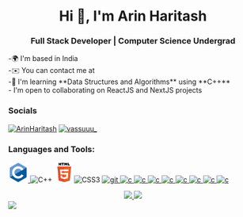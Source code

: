 <h1 align="center">Hi 👋, I'm Arin Haritash</h1>
       

<h3 align="center">Full Stack Developer | Computer Science Undergrad</h3>
-🌍 I'm based in India <br/>
-✉️ You can contact me at <a href = "sharmavasu8765@gmail.com"> </a><br/>
-🌱 I'm learning **Data Structures and Algorithms** using **C++**<br/>
- I'm open to collaborating on ReactJS and NextJS projects <br/>

<h3 align="left">Socials</h3>
<p align="left">
<a href="https://twitter.com/ArinHaritash" target="blank"><img align="center" src="https://raw.githubusercontent.com/rahuldkjain/github-profile-readme-generator/master/src/images/icons/Social/twitter.svg" alt="ArinHaritash" height="30" width="40" /></a>
<a href="https://instagram.com/ariinnn.__" target="blank"><img align="center" src="https://raw.githubusercontent.com/rahuldkjain/github-profile-readme-generator/master/src/images/icons/Social/instagram.svg" alt="vassuuu_" height="30" width="40" /></a>
</p>

<h3 align="left">Languages and Tools:</h3>
<p align="left"> <a href="https://www.cprogramming.com/" target="_blank" rel="noreferrer"> <img src="https://raw.githubusercontent.com/devicons/devicon/master/icons/c/c-original.svg" alt="c" width="40" height="40"/> </a><img src="https://raw.githubusercontent.com/danielcranney/readme-generator/main/public/icons/skills/cplusplus-colored.svg" width="36" height="36" alt="C++" style="max-width: 100;"> <img src="https://raw.githubusercontent.com/devicons/devicon/master/icons/html5/html5-original-wordmark.svg" alt="html5" width="40" height="40"/><img src="https://raw.githubusercontent.com/danielcranney/readme-generator/main/public/icons/skills/css3-colored.svg" width="36" height="36" alt="CSS3" style="max-width: 100;"> </a> </a> <a href="https://git-scm.com/" target="_blank" rel="noreferrer"> <img src="https://www.vectorlogo.zone/logos/git-scm/git-scm-icon.svg" alt="git" width="40" height="40"/> </a> <a href="https://www.w3.org/html/" target="_blank" rel="noreferrer"> 
       <a href="https://developer.mozilla.org/en-US/docs/Web/JavaScript" target="_blank" rel="noreferrer"> <img src="https://raw.githubusercontent.com/danielcranney/readme-generator/main/public/icons/skills/javascript-colored.svg" alt="c" width="40" height="40"/>
 <a href="https://react.dev/" target="_blank" rel="noreferrer"> <img src="https://raw.githubusercontent.com/danielcranney/readme-generator/main/public/icons/skills/react-colored.svg" alt="c" width="40" height="40"/><a href="https://nextjs.org/docs" target="_blank" rel="noreferrer"> <img src="https://raw.githubusercontent.com/danielcranney/readme-generator/main/public/icons/skills/nextjs-colored.svg" alt="c" width="40" height="40"/><a href="https://tailwindcss.com/" target="_blank" rel="noreferrer"> <img src="https://raw.githubusercontent.com/danielcranney/readme-generator/main/public/icons/skills/tailwindcss-colored.svg" alt="c" width="40" height="40"/><a href="https://vitejs.dev/" target="_blank" rel="noreferrer"> <img src="https://raw.githubusercontent.com/danielcranney/readme-generator/main/public/icons/skills/vite-colored.svg" alt="c" width="40" height="40"/><a href="https://nodejs.org/en/" target="_blank" rel="noreferrer"> <img src="https://raw.githubusercontent.com/danielcranney/readme-generator/main/public/icons/skills/nodejs-colored.svg" alt="c" width="40" height="40"/><a href="https://www.mongodb.com/" target="_blank" rel="noreferrer"> <img src="https://raw.githubusercontent.com/danielcranney/readme-generator/main/public/icons/skills/mongodb-colored.svg" alt="c" width="40" height="40"/> <a href="https://www.linux.org//" target="_blank" rel="noreferrer"> <img src="https://raw.githubusercontent.com/danielcranney/readme-generator/main/public/icons/skills/linux-colored.svg" alt="c" width="40" height="40"/>

  
              
</p>


<div align="center">

<img width="400px" src="https://github-readme-stats.vercel.app/api?username=arin777&show_icons=true&theme=github_dark"/>
  
<img width="400px" src="https://github-readme-streak-stats.herokuapp.com/?user=arin777&theme=github-dark-blue"/>
  
</div> 

<img height="330px"  align="center" src="https://activity-graph.herokuapp.com/graph?username=arin777&theme=react-dark&hide_border=true&bg_color=00000000"/>
 

 
